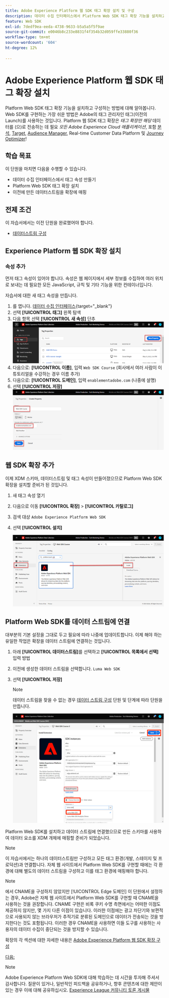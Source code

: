 ```yaml
---
title: Adobe Experience Platform 웹 SDK 태그 확장 설치 및 구성
description: 데이터 수집 인터페이스에서 Platform Web SDK 태그 확장 기능을 설치하고 구성하는 방법에 대해 알아봅니다. 이 단원은 Web SDK를 사용하여 Adobe Experience Cloud 구현 자습서의 일부입니다.
feature: Web SDK
exl-id: 7dedf9ea-eeda-4738-9633-b5a5a5f5f9ae
source-git-commit: e0046b8c233e8831f4f354b32d059ffe33880f36
workflow-type: tm+mt
source-wordcount: '604'
ht-degree: 12%

---
```


# Adobe Experience Platform 웹 SDK 태그 확장 설치

Platform Web SDK 태그 확장 기능을 설치하고 구성하는 방법에 대해 알아봅니다. Web SDK를 구현하는 가장 쉬운 방법은 Adobe의 태그 관리자인 태그(이전의 Launch)를 사용하는 것입니다. Platform 웹 SDK 태그 확장은 _태그 확장만 해당_ 데이터를 (으)로 전송하는 데 필요 _모든 Adobe Experience Cloud 애플리케이션_, 포함 [분석](setup-analytics.md), [Target](setup-target.md), [Audience Manager](setup-audience-manager.md), Real-time Customer Data Platform 및 [Journey Optimizer](setup-web-channel.md)!

## 학습 목표

이 단원을 마치면 다음을 수행할 수 있습니다.

* 데이터 수집 인터페이스에서 태그 속성 만들기
* Platform Web SDK 태그 확장 설치
* 이전에 만든 데이터스트림을 확장에 매핑

## 전제 조건

이 자습서에서는 이전 단원을 완료했어야 합니다.

* [데이터스트림 구성](configure-datastream.md)

## Experience Platform 웹 SDK 확장 설치

### 속성 추가

먼저 태그 속성이 있어야 합니다. 속성은 웹 페이지에서 세부 정보를 수집하여 여러 위치로 보내는 데 필요한 모든 JavaScript, 규칙 및 기타 기능을 위한 컨테이너입니다.

자습서에 대한 새 태그 속성을 만듭니다.

1. 를 엽니다. [데이터 수집 인터페이스](https://launch.adobe.com/){target="_blank"}
1. 선택 **[!UICONTROL 태그]** 왼쪽 탐색
1. 다음 항목 선택 **[!UICONTROL 새 속성]** 단추
   ![새 속성 추가](assets/websdk-property-addNewProperty.png)
1. 다음으로: **[!UICONTROL 이름]**, 입력 `Web SDK Course` (회사에서 여러 사람이 이 튜토리얼을 수강하는 경우 이름 추가)
1. 다음으로: **[!UICONTROL 도메인]**, 입력 `enablementadobe.com` (나중에 설명)
1. 선택 **[!UICONTROL 저장]**
   ![속성 세부 정보](assets/websdk-property-propertyDetails.png)

## 웹 SDK 확장 추가

이제 XDM 스키마, 데이터스트림 및 태그 속성이 만들어졌으므로 Platform Web SDK 확장을 설치할 준비가 된 것입니다.

1. 새 태그 속성 열기
1. 다음으로 이동 **[!UICONTROL 확장]** > **[!UICONTROL 카탈로그]**
1. 검색 대상 `Adobe Experience Platform Web SDK`
1. 선택 **[!UICONTROL 설치]**

   ![Web SDK 확장 설치](assets/extension-platform-web-sdk.png)


## Platform Web SDK를 데이터 스트림에 연결

대부분의 기본 설정을 그대로 두고 필요에 따라 나중에 업데이트합니다. 이제 해야 하는 유일한 작업은 확장을 데이터 스트림에 연결하는 것입니다.

1. 아래 **[!UICONTROL 데이터스트림]**&#x200B;를 선택하고 **[!UICONTROL 목록에서 선택]** 입력 방법
1. 이전에 생성한 데이터 스트림을 선택합니다. `Luma Web SDK`
1. 선택 **[!UICONTROL 저장]**

   >[!NOTE]
   >
   > 데이터 스트림을 찾을 수 없는 경우 [데이터 스트림 구성](configure-datastream.md) 단원 및 단계에 따라 단원을 만듭니다.

   ![데이터 스트림 선택](assets/extension-luma-web-sdk-datastream-extension.png)

Platform Web SDK를 설치하고 데이터 스트림에 연결했으므로 만든 스키마를 사용하여 데이터 요소를 XDM 개체에 매핑할 준비가 되었습니다.

>[!NOTE]
>
>이 자습서에서는 하나의 데이터스트림만 구성하고 모든 태그 환경(개발, 스테이지 및 프로덕션)과 연결합니다. 자체 웹 사이트에서 Platform Web SDK를 구현할 때에는 각 환경에 대해 별도의 데이터 스트림을 구성하고 이를 태그 환경에 매핑해야 합니다.

>[!NOTE]
>
>에서 CNAME을 구성하지 않았지만 [!UICONTROL Edge 도메인] 이 단원에서 설정하는 경우, Adobe은 자체 웹 사이트에서 Platform Web SDK를 구현할 때 CNAME을 사용하는 것을 권장합니다. CNAME 구현은 비록 쿠키 수명 측면에서는 어떠한 이점도 제공하지 않지만, 몇 가지 다른 이점이 있습니다. 이러한 이점에는 광고 차단기와 보편적으로 사용되지 않는 브라우저가 추적기로 분류된 도메인으로 데이터가 전송되는 것을 방지한다는 것도 포함됩니다. 이러한 경우 CNAME을 사용하면 이들 도구를 사용하는 사용자의 데이터 수집이 중단되는 것을 방지할 수 있습니다.

확장의 각 섹션에 대한 자세한 내용은 [Adobe Experience Platform 웹 SDK 확장 구성](https://experienceleague.adobe.com/docs/experience-platform/edge/extension/web-sdk-extension-configuration.html?lang=ko-KR)



[다음: ](create-data-elements.md)

>[!NOTE]
>
>Adobe Experience Platform Web SDK에 대해 학습하는 데 시간을 투자해 주셔서 감사합니다. 질문이 있거나, 일반적인 피드백을 공유하거나, 향후 콘텐츠에 대한 제안이 있는 경우 이에 대해 공유하십시오. [Experience League 커뮤니티 토론 게시물](https://experienceleaguecommunities.adobe.com/t5/adobe-experience-platform-launch/tutorial-discussion-implement-adobe-experience-cloud-with-web/td-p/444996)

